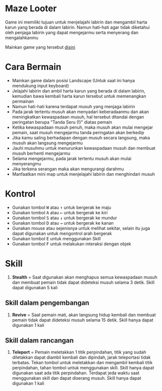 # Maze Looter
Game ini memiliki tujuan untuk menjelajahi labirin dan mengambil harta karun yang berada di dalam labirin. Namun hati-hati agar tidak diketahui oleh penjaga labirin yang dapat mengejarmu serta menyerang dan mengalahkanmu

Mainkan game yang tersebut [disini](https://helmy-faishal.github.io/maze-looter-game/)

# Cara Bermain
* Mainkan game dalam posisi Landscape (Untuk saat ini hanya mendukung input keyboard)
* Jelajahi labirin dan ambil harta karun yang berada di dalam labirin, kemudian bawa kembali harta karun tersebut untuk memenangkan permainan
* Namun hati-hati karena terdapat musuh yang menjaga labirin
* Pada jarak tertentu musuh akan menyadari keberadaanmu dan akan meningkatkan kewaspadaan musuh, hal tersebut ditandai dengan peringatan berupa "Tanda Seru (!)" diatas pemain
* Ketika kewaspadaan musuh penuh, maka musuh akan mulai mengejar pemain, saat musuh mengejarmu tanda peringatan akan berkedip
* Jika kamu saling berhadapan dengan musuh secara langsung, maka musuh akan langsung mengejarmu
* Jauhi musuhmu untuk menurunkan kewaspadaan musuh dan membuat musuh berhenti mengejarmu
* Selama mengejarmu, pada jarak tertentu musuh akan mulai menyerangmu
* Jika terkena serangan maka akan mengurangi darahmu
* Manfaatkan mini map untuk menjelajahi labirin dan menghindari musuh

# Kontrol
* Gunakan tombol <kbd>W</kbd> atau <kbd>↑</kbd> untuk bergerak ke maju
* Gunakan tombol <kbd>A</kbd> atau <kbd>←</kbd> untuk bergerak ke kiri
* Gunakan tombol <kbd>S</kbd> atau <kbd>↓</kbd> untuk bergerak ke mundur
* Gunakan tombol <kbd>D</kbd> atau <kbd>→</kbd> untuk bergerak ke kanan
* Gunakan mouse atau sejenisnya untuk melihat sekitar, selain itu juga dapat digunakan untuk mengontrol arah bergerak
* Gunakan tombol <kbd>E</kbd> untuk menggunakan Skill
* Gunakan tombol <kbd>F</kbd> untuk melakukan interaksi dengan objek

# Skill
1. **Stealth** = Saat digunakan akan menghapus semua kewaspadaan musuh dan membuat pemain tidak dapat dideteksi musuh selama 3 detik. Skill dapat digunakan 5 kali

## Skill dalam pengembangan
1. **Revive** = Saat pemain mati, akan langsung hidup kembali dan membuat pemain tidak dapat dideteksi musuh selama 15 detik. Skill hanya dapat digunakan 1 kali

## Skill dalam rancangan
1. **Teleport** = Pemain meletakkan 1 titik perpindahan, titik yang sudah diletakkan dapat diambil kembali dan dipindah, jarak teleportasi tidak terbatas. Tekan tombol untuk meletakkan dan mengambil kembali titik perpindahan, tahan tombol untuk menggunakan skill. Skill hanya dapat digunakan saat ada titik perpindahan. Terdapat jeda waktu saat menggunakan skill dan dapat diserang musuh. Skill hanya dapat digunakan 1 kali